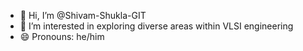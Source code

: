 - 👋 Hi, I’m @Shivam-Shukla-GIT
- 👀 I’m interested in exploring diverse areas within VLSI engineering
- 😄 Pronouns: he/him

<!---
Shivam-Shukla-GIT/Shivam-Shukla-GIT is a ✨ special ✨ repository because its `README.md` (this file) appears on your GitHub profile.
You can click the Preview link to take a look at your changes.
--->
